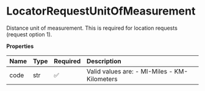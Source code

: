 # LocatorRequestUnitOfMeasurement

Distance unit of measurement. This is required for location requests (request option 1).

**Properties**

| Name | Type | Required | Description                                  |
| :--- | :--- | :------- | :------------------------------------------- |
| code | str  | ✅       | Valid values are: - MI-Miles - KM-Kilometers |

<!-- This file was generated by liblab | https://liblab.com/ -->

